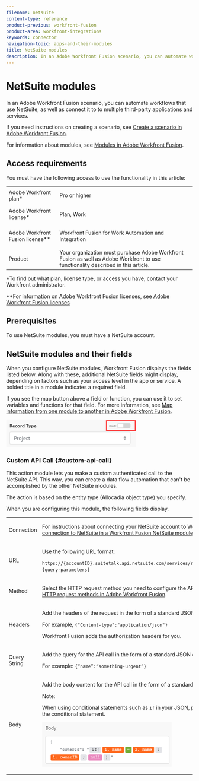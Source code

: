 ```yaml
---
filename: netsuite
content-type: reference
product-previous: workfront-fusion
product-area: workfront-integrations
keywords: connector
navigation-topic: apps-and-their-modules
title: NetSuite modules
description: In an Adobe Workfront Fusion scenario, you can automate workflows that use NetSuite, as well as connect it to to multiple third-party applications and services.
---
```


# NetSuite modules

In an Adobe Workfront Fusion scenario, you can automate workflows that use NetSuite, as well as connect it to to multiple third-party applications and services.

If you need instructions on creating a scenario, see [Create a scenario in Adobe Workfront Fusion](../../workfront-fusion/scenarios/create-a-scenario.md).

For information about modules, see [Modules in Adobe Workfront Fusion](../../workfront-fusion/modules/modules.md).

## Access requirements

You must have the following access to use the functionality in this article:

<table> 
 <col> 
 <col> 
 <tbody> 
  <tr> 
   <td role="rowheader">Adobe Workfront plan*</td> 
   <td> <p>Pro or higher</p> </td> 
  </tr> 
  <tr data-mc-conditions=""> 
   <td role="rowheader">Adobe Workfront license*</td> 
   <td> <p>Plan, Work</p> </td> 
  </tr> 
  <tr> 
   <td role="rowheader">Adobe Workfront Fusion license**</td> 
   <td> <p>Workfront Fusion for Work Automation and Integration </p> </td> 
  </tr> 
  <tr> 
   <td role="rowheader">Product</td> 
   <td>Your organization must purchase Adobe Workfront Fusion as well as Adobe Workfront to use functionality described in this article.</td> 
  </tr> <!--
   <tr data-mc-conditions="QuicksilverOrClassic.Draft mode"> 
    <td role="rowheader">Access level configurations*</td> 
    <td> 
      <p data-mc-conditions="QuicksilverOrClassic.Draft mode">You must be a Workfront Fusion administrator for your organization.</p>
      <p data-mc-conditions="QuicksilverOrClassic.Draft mode">You must be a Workfront Fusion administrator for your team.</p>
    </td> 
   </tr>
  --> 
 </tbody> 
</table>

&#42;To find out what plan, license type, or access you have, contact your Workfront administrator.

&#42;&#42;For information on Adobe Workfront Fusion licenses, see [Adobe Workfront Fusion licenses](../../workfront-fusion/get-started/license-automation-vs-integration.md)

## Prerequisites

To use NetSuite modules, you must have a NetSuite account.

<!--
<div data-mc-conditions="QuicksilverOrClassic.Draft mode">
<h2>Connect NetSuite to Workfront Fusion</h2>
<h3>Prerequisites for using NetSuite's REST web services</h3>
<p>To use NetSuite's REST web services, you must first enable the relevant features in your account, and assign the required permissions to the web services user's role. </p> <note type="note">
<p>For instructions on enabling these features and assigning these permissions:</p>
<ul>
<li> <p>See the "REST&nbsp;Web Services Prerequisites and Setup" section of the latest version of Oracle's <a href="https://docs.oracle.com/cloud/latest/netsuitecs_gs/NSTRW/NSTRW.pdf">SuiteTalk REST Web Services</a> documentation.</p> <p>Or</p> </li>
<li> <p>Log in to your Oracle Net Suite account, and search the online documentation for "REST Web Services Prerequisites and Setup."</p> </li>
</ul>
</note>
<ul>
<li> <p><a href="#enable-features" class="MCXref xref">Enable Features</a> </p> </li>
<li> <p><a href="#assign-permissions" class="MCXref xref">Assign permissions</a> </p> </li>
</ul>
<h4 id="enable-features">Enable Features</h4>
<p>Enable the following features</p>
<table>
<col>
<col>
<tbody>
<tr>
<td role="rowheader">REST Web Services feature</td>
<td> <p>To use this feature, you must accept the SuiteCloud Terms of Service.</p> </td>
</tr>
<tr>
<td role="rowheader">REST Record Service (beta) feature</td>
<td> <p>This feature enables you to work with the REST&nbsp;record service beta functionality. </p> <p>Using the REST record service, you can:</p>
<ul>
<li> <p> Perform CRUD operations on beta records</p> </li>
<li> <p>Filter record collections </p> </li>
<li> <p>Interact with record metadata</p> </li>
<li> <p>Perform record actions and transformations.</p> </li>
</ul> <p>To use this feature, you must accept the SuiteCloud Terms of Service.</p> </td>
</tr>
<tr>
<td role="rowheader">REST Query Service (beta) feature</td>
<td>This feature enables you to work with the REST&nbsp;query service beta functionality. Using the REST query service, you can work with datasets and related functionality.</td>
</tr>
<tr>
<td role="rowheader">Suite Analytics Workbook feature</td>
<td>This feature allows you to create workbooks that combine datasets, tables, pivot tables, and charts using the analytics data source.</td>
</tr>
</tbody>
</table> <note type="note">
<p>To access the REST Record Service, REST&nbsp;Query Service, Record Customization, or SuiteScript Workbook API beta features, you must complete the Oracle NetSuite Umbrella Beta Program Recruitment Form. On this form, you must identify an authorized user who can sign to accept the Oracle Cloud Services Beta Trial License Agreement. After this agreement is fully executed by an authorized user through completion of this form, the requested features are available for enablement on this page.</p>
<p>To locate the Oracle NetSuite Umbrella Beta Program Recruitment Form, search the Oracle NetSuite documentation.</p>
</note>
<h4 id="assign-permissions">Assign permissions</h4>
<p>Assign the following permissions:</p>
<ul>
<li> <p>REST Web Services</p> </li>
<li> <p>Log in using Access Tokens</p> </li>
<li> <p>Suite Analytics Workbook</p> </li>
</ul>
<p><strong>Create a new integration record</strong></p>
<p>To set up a connection between NetSuite and Workfront Fusion, you need to create a new integration record in Netsuite.</p> <note type="note">
<p>For instructions on creating a new integration record.</p>
<ul>
<li> <p>See the "Setting Up OAuth 2.0 Authentication for REST Web Services" section of the latest version of Oracle's <a href="https://docs.oracle.com/cloud/latest/netsuitecs_gs/NSTRW/NSTRW.pdf">SuiteTalk REST Web Services</a> documentation.</p> <p>Or</p> </li>
<li> <p>Log in to your Oracle Net Suite account, and search the online documentation for "Create Integration Records for Applications to use Oauth 2.0."</p> </li>
</ul>
</note>
<ol>
<li value="1"> <p>Begin creating a new integration record. </p> <p>When creating the new record, configure the following fields:</p>
<table>
<col>
<col>
<tbody>
<tr>
<td role="rowheader">Name</td>
<td>Enter a name for your NetSuite integration</td>
</tr>
<tr>
<td role="rowheader">State</td>
<td>Select <strong>Enabled</strong></td>
</tr>
<tr>
<td role="rowheader">Authorization Code Grant</td>
<td>Check this checkbox</td>
</tr>
<tr>
<td role="rowheader">Redirect URI</td>
<td>https://app.workfrontfusion.com/oauth/cb/workfront-netsuite-rest2</td>
</tr>
<tr>
<td role="rowheader">Scope</td>
<td> <p>Check the checkbox next to REST&nbsp;WEB&nbsp;SERVICES.</p> </td>
</tr>
</tbody>
</table> <p> <img src="assets/netsuite-setup-350x275.png" style="width: 350;height: 275;"> </p> </li>
<li value="2"> <p><strong>Save</strong> the new integration.</p> <p>A page showing your client credentials appears.</p> </li>
<li value="3"> <p>Copy and save the client credentials in a secure place. You will need them to create a connection in Workfront Fusion.</p> <note type="warning">
You must copy and save the credentials before you close this window. You will not be able to access them again.
</note> </li>
</ol>
<p><strong>Create a connection to NetSuite in a Workfront Fusion NetSuite module</strong></p>
<p>You can create a connection to your NetSuite account directly from inside a NetSuite module.</p>
<ol>
<li value="1"> <p>In any NetSuite module, click <strong>Add</strong> next to the Connection field.</p> </li>
<li value="2"> <p>Enter the Account ID&nbsp;of the Netsuite account you want the module to access.</p> </li>
<li value="3"> <p>Enter the Client ID and Client Secret that you saved in step 3 in <a href="#create-a-new-integration-record" class="MCXref xref">Create a new integration record</a> above.</p> <note type="note">
For security reasons, the values for Client Credentials are only displayed on the initial setup page. They cannot be retrieved from the system. If you did not save this information, you must reset credentials to obtain new values for your Client Credentials.
</note> </li>
<li value="4"> <p>Click <strong>Continue</strong> to create the connection and go back to the module.</p> </li>
</ol>
</div>
-->

## NetSuite modules and their fields

When you configure NetSuite modules, Workfront Fusion displays the fields listed below. Along with these, additional NetSuite fields might display, depending on factors such as your access level in the app or service. A bolded title in a module indicates a required field.

If you see the map button above a field or function, you can use it to set variables and functions for that field. For more information, see [Map information from one module to another in Adobe Workfront Fusion](../../workfront-fusion/mapping/map-information-between-modules.md).

![](assets/map-toggle-350x74.png)

<!--
<div data-mc-conditions="QuicksilverOrClassic.Draft mode">
<ul>
<li><a href="#triggers" class="MCXref xref">Triggers</a> </li>
<li><a href="#actions" class="MCXref xref">Actions</a> </li>
<li><a href="#searches" class="MCXref xref">Searches</a> </li>
</ul>
<p><strong>Triggers</strong></p>
<h4>Watch records</h4>
<p>This trigger module activates a scenario when a record is created or updated.</p>
<table>
<col>
<col>
<tbody>
<tr>
<td role="rowheader" data-mc-conditions="QuicksilverOrClassic.Draft mode">Connection</td>
<td> <p>For instructions about connecting your NetSuite account to Workfront Fusion, see<a href="#create-a-connection-to-netsuite-in-a-workfront-fusion-netsuite-module" class="MCXref xref">Create a connection to NetSuite in a Workfront Fusion NetSuite module</a> in this article.</p> </td>
</tr>
<tr>
<td role="rowheader" data-mc-conditions="QuicksilverOrClassic.Draft mode">Record type</td>
<td> <p style="color: #000000;">Select the type of record you want to watch.</p> </td>
</tr>
<tr>
<td role="rowheader" data-mc-conditions="QuicksilverOrClassic.Draft mode">Outputs</td>
<td data-mc-conditions="QuicksilverOrClassic.Draft mode">Select the fields that you want to include in the module output. The available fields depend on the type of record you want to watch.</td>
</tr>
<tr>
<td role="rowheader" data-mc-conditions="QuicksilverOrClassic.Draft mode">Event type</td>
<td data-mc-conditions="QuicksilverOrClassic.Draft mode">Select whether you want to watch for new records or updated records.</td>
</tr>
<tr>
<td role="rowheader" data-mc-conditions="QuicksilverOrClassic.Draft mode">Limit</td>
<td data-mc-conditions="QuicksilverOrClassic.Draft mode">Set the highest number of records you want the module to return during each scenario execution cycle.</td>
</tr>
</tbody>
</table>
<p><strong>Actions</strong></p>
<ul>
<li> <p><a href="#custom-api-call" class="MCXref xref">Custom API Call</a> </p> </li>
<li> <p><a href="#create-a-record" class="MCXref xref">Create a record</a> </p> </li>
<li> <p><a href="#update-a-record" class="MCXref xref">Update a record</a> </p> </li>
<li> <p><a href="#delete-a-record" class="MCXref xref">Delete a Record</a> </p> </li>
<li> <p><a href="#read-a-record" class="MCXref xref">Read a Record</a> </p> </li>
</ul>
</div>
-->

### Custom API Call {#custom-api-call}

This action module lets you make a custom authenticated call to the NetSuite API. This way, you can create a data flow automation that can't be accomplished by the other NetSuite modules.

The action is based on the entity type (Allocadia object type) you specify.

When you are configuring this module, the following fields display.

<table> 
 <col> 
 <col> 
 <tbody> 
  <tr> 
   <td role="rowheader">Connection</td> 
   <td> <p>For instructions about connecting your NetSuite account to Workfront Fusion, see<a href="#create-a-connection-to-netsuite-in-a-workfront-fusion-netsuite-module" class="MCXref xref">Create a connection to NetSuite in a Workfront Fusion NetSuite module</a> in this article.</p> </td> 
  </tr> 
  <tr> 
   <td role="rowheader">URL</td> 
   <td> <p>Use the following URL format:</p> <p><code>https://{accountID}.suitetalk.api.netsuite.com/services/rest/record/{version}/{resource}?{query-parameters}</code> </p> </td> 
  </tr> 
  <tr> 
   <td role="rowheader">Method</td> 
   <td> <p>Select the HTTP request method you need to configure the API call. For more information, see <a href="../../workfront-fusion/modules/http-request-methods.md" class="MCXref xref" data-mc-variable-override="">HTTP request methods in Adobe Workfront Fusion</a>.</p> </td> 
  </tr> 
  <tr> 
   <td role="rowheader">Headers</td> 
   <td> <p>Add the headers of the request in the form of a standard JSON object.</p> <p>For example, <code>{"Content-type":"application/json"}</code></p> <p>Workfront Fusion adds the authorization headers for you.</p> </td> 
  </tr> 
  <tr> 
   <td role="rowheader">Query String</td> 
   <td> <p>Add the query for the API call in the form of a standard JSON object.</p> <p>For example: <code>{“name”:“something-urgent”}</code></p> </td> 
  </tr> 
  <tr> 
   <td role="rowheader">Body</td> 
   <td> <p>Add the body content for the API call in the form of a standard JSON object.</p> <p>Note:  <p>When using conditional statements such as <code>if</code> in your JSON, put the quotation marks outside of the conditional statement.</p> 
     <div class="example" data-mc-autonum="<b>Example: </b>"> 
      <p> <img src="assets/quotes-in-json-350x120.png" style="width: 350;height: 120;"> </p> 
     </div> </p> </td> 
  </tr> 
 </tbody> 
</table>

<!--
<div data-mc-conditions="QuicksilverOrClassic.Draft mode">
<h4 id="create-a-record">Create a record</h4>
<p>This action module creates a new record.</p>
<p>You specify the type of record and field values for the new record.</p>
<p>The module returns the ID of the record. You can map this information in subsequent modules in the scenario.</p>
<p>When you are configuring this module, the following fields display.</p>
<table>
<col>
<col>
<tbody>
<tr>
<td role="rowheader" data-mc-conditions="QuicksilverOrClassic.Draft mode">Connection</td>
<td> <p>For instructions about connecting your NetSuite account to Workfront Fusion, see<a href="#create-a-connection-to-netsuite-in-a-workfront-fusion-netsuite-module" class="MCXref xref">Create a connection to NetSuite in a Workfront Fusion NetSuite module</a> in this article.</p> </td>
</tr>
<tr>
<td role="rowheader" data-mc-conditions="QuicksilverOrClassic.Draft mode">Record type</td>
<td>
<p style="color: #000000;" data-mc-conditions="QuicksilverOrClassic.Draft mode">Select the type of record you want to create.</p>
</td>
</tr>
<tr>
<td role="rowheader" data-mc-conditions="QuicksilverOrClassic.Draft mode">Properties</td>
<td data-mc-conditions="QuicksilverOrClassic.Draft mode">Fill in any properties that you want to set for the record. The available fields depend on the type of record you want to create.</td>
</tr>
</tbody>
</table>
<h4 id="update-a-record">Update a record</h4>
<p>This action module updates an existing record.</p>
<p>When you are configuring this module, the following fields display.</p>
<table>
<col>
<col>
<tbody>
<tr>
<td role="rowheader" data-mc-conditions="QuicksilverOrClassic.Draft mode">Connection</td>
<td data-mc-conditions="QuicksilverOrClassic.Draft mode"> <p>For instructions about connecting your NetSuite account to Workfront Fusion, see<a href="#create-a-connection-to-netsuite-in-a-workfront-fusion-netsuite-module" class="MCXref xref">Create a connection to NetSuite in a Workfront Fusion NetSuite module</a> in this article.</p> </td>
</tr>
<tr>
<td role="rowheader" data-mc-conditions="QuicksilverOrClassic.Draft mode">Record type</td>
<td data-mc-conditions="QuicksilverOrClassic.Draft mode">Select the type of record you want to update.</td>
</tr>
<tr>
<td role="rowheader" data-mc-conditions="QuicksilverOrClassic.Draft mode">Internal ID</td>
<td data-mc-conditions="QuicksilverOrClassic.Draft mode">Enter the unique NetSuite ID of the record that you want the module to update</td>
</tr>
<tr>
<td role="rowheader" data-mc-conditions="QuicksilverOrClassic.Draft mode">Properties</td>
<td data-mc-conditions="QuicksilverOrClassic.Draft mode">Fill in any properties that you want to set for the record. The available fields depend on the type of record you want to create.</td>
</tr>
</tbody>
</table>
<h4 id="delete-a-record">Delete a Record</h4>
<p>This action module deletes a single record from NetSuite.</p>
<p>You specify the ID of the record.</p>
<p>The module returns the internal ID of the deleted record.</p>
<p>When you are configuring this module, the following fields display.</p>
<table>
<col>
<col>
<tbody>
<tr>
<td role="rowheader">Connection</td>
<td> <p>For instructions about connecting your NetSuite account to Workfront Fusion, see<a href="#create-a-connection-to-netsuite-in-a-workfront-fusion-netsuite-module" class="MCXref xref">Create a connection to NetSuite in a Workfront Fusion NetSuite module</a> in this article.</p> </td>
</tr>
<tr>
<td role="rowheader">Record Type</td>
<td>Select the type of record that you want the module to delete.</td>
</tr>
<tr>
<td role="rowheader">Internal ID</td>
<td>Enter or map the NetSuite ID of the record you want the module to delete.</td>
</tr>
</tbody>
</table>
<h4 id="read-a-record">Read a Record</h4>
<p>This action module reads data from a single record in NetSuite.</p>
<p>You specify the ID of the record.</p>
<p>The module returns any standard fields associated with the record, along with any custom fields and values that the connection accesses. You can map this information in subsequent modules in the scenario.</p>
<p>When you are configuring this module, the following fields display.</p>
<table>
<col>
<col>
<tbody>
<tr>
<td role="rowheader">Connection</td>
<td> <p>For instructions about connecting your NetSuite account to Workfront Fusion, see<a href="#create-a-connection-to-netsuite-in-a-workfront-fusion-netsuite-module" class="MCXref xref">Create a connection to NetSuite in a Workfront Fusion NetSuite module</a> in this article.</p> </td>
</tr>
<tr>
<td role="rowheader">Record Type</td>
<td>Select the type of record that you want the module to read.</td>
</tr>
<tr>
<td role="rowheader">Outputs</td>
<td>Select the fields that you want the module to output. The output for these fields can be mapped in later modules.</td>
</tr>
<tr>
<td role="rowheader">Internal ID</td>
<td>Enter or map the NetSuite ID of the record you want the module to delete.</td>
</tr>
</tbody>
</table>
<p><strong>Searches</strong></p>
<h4>Search for records</h4>
<p>This search module searches for records based on custom criteria.</p>
<table>
<col>
<col>
<tbody>
<tr>
<td role="rowheader">Connection</td>
<td> <p>For instructions about connecting your NetSuite account to Workfront Fusion, see<a href="#create-a-connection-to-netsuite-in-a-workfront-fusion-netsuite-module" class="MCXref xref">Create a connection to NetSuite in a Workfront Fusion NetSuite module</a> in this article.</p> </td>
</tr>
<tr>
<td role="rowheader">Record Type</td>
<td>Select the type of record that you want the module to read.</td>
</tr>
<tr>
<td role="rowheader">Search criteria</td>
<td>
<ul>
<li> <p><strong>Field</strong> </p> <p>Select the field that you want to use in your search. The available fields depend on the type of record you want to create.</p> </li>
<li> <p><strong>Logical operator</strong> </p> <p>Select the operator. This will vary based on the type of field.</p> </li>
<li> <p><strong>Value</strong> </p> <p>Enter or map the value you want to search for </p> </li>
</ul> </td>
</tr>
<tr data-mc-conditions="QuicksilverOrClassic.Draft mode">
<td role="rowheader">Records to return</td>
<td>Select whether you want to return the first matching record, or all matching records.</td>
</tr>
<tr>
<td role="rowheader">Outputs</td>
<td>Select the fields that you want the module to output. The output for these fields can be mapped in later modules.</td>
</tr>
<tr>
<td role="rowheader">Limit</td>
<td> <p>Enter or map the maximum number of records you want the module to return during each scenario execution cycle.</p> </td>
</tr>
</tbody>
</table>
</div>
-->
